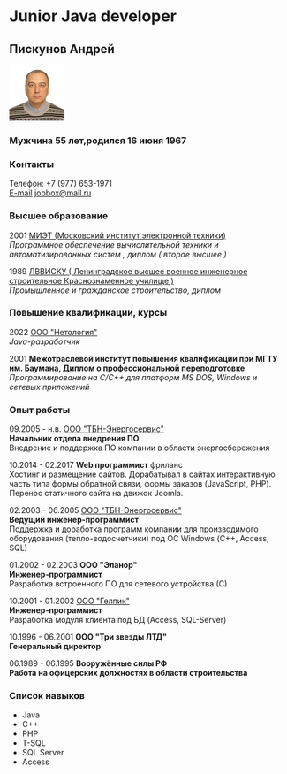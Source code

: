 # Junior Java developer
## **Пискунов Андрей**
![Foto](img/563095746.jpeg)
### Мужчина 55 лет,родился 16 июня 1967
### Kонтакты
Телефон: +7 (977) 653-1971  
[E-mail](mailto:jobbox@mail.ru) jobbox@mail.ru 

### Высшее образование
2001 [МИЭТ (Московский институт электронной техники)](https://miet.ru)   
*Программное обеспечение вычислительной техники и автоматизированных систем , диплом ( второе высшее )*

1989 [ЛВВИСКУ ( Ленинградское высшее военное инженерное строительное Краснознаменное училище )](https://viit.vamto.mil.ru/)  
*Промышленное и гражданское строительство, диплом*

### Повышение квалификации, курсы
2022 [ООО "Нетология"](http://www.netology.ru)  
*Java-разработчик*

2001 **Межотраслевой институт повышения квалификации при МГТУ им. Баумана, Диплом о профессиональной переподготовке**
*Программирование на С/С++ для платформ MS DOS, Windows и сетевых приложений*

### Опыт работы
09.2005 - н.в.  [ООО "ТБН-Энергосервис"](http://www.tbnenergo.ru)  
**Начальник отдела внедрения ПО**  
Внедрение и поддержка ПО
компании в области энергосбережения

10.2014 - 02.2017 **Web программист** фриланс  
Хостинг и размещение сайтов. Дорабатывал в сайтах интерактивную часть типа формы обратной связи, 
формы заказов (JavaScript, PHP). Перенос статичного сайта на движок Joomla.

02.2003 - 06.2005  [ООО "ТБН-Энергосервис"](http://www.tbnenergo.ru)  
**Ведущий инженер-программист**  
Поддержка и доработка программ компании для производимого
оборудования (тепло-водосчетчики) под ОС Windows (С++, Access, SQL)

01.2002 - 02.2003 **ООО "Эланор"**  
**Инженер-программист**  
Разработка встроенного ПО для сетевого устройства (С)

10.2001 - 01.2002 [ООО "Гелпик"](https://helpic.ru)  
**Инженер-программист**  
Разработка модуля клиента под БД (Access, SQL-Server)

10.1996 - 06.2001 **ООО "Три звезды ЛТД"**  
**Генеральный директор**

06.1989 - 06.1995 **Вооружённые силы РФ**  
**Работа на офицерских должностях в области строительства**

### Список навыков
* Java
* C++
* PHP
* T-SQL
* SQL Server
* Access

